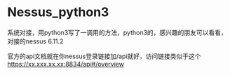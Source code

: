 # Nessus_python3
系统对接，用python3写了一调用的方法，python3的，感兴趣的朋友可以看看，对接的nessus 6.11.2



官方的api文档就在你nessus登录链接加/api就好，访问链接类似于这个
https://xx.xxx.xx.xx:8834/api#/overview
